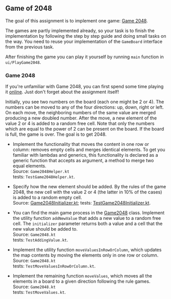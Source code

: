 ## Game of 2048

The goal of this assignment is to implement one game: 
[Game 2048](https://en.wikipedia.org/wiki/2048_(video_game)).

The games are partly implemented already, so your task is to finish the
implementation by following the step by step guide and doing
small tasks on the way.
You need to reuse your implementation of the `GameBoard` interface from
the previous task.

After finishing the game you can play it yourself by running `main` function
in `ui/PlayGame2048`.

### Game 2048

If you're unfamiliar with Game 2048, you can first spend some time playing it
[online](http://2048game.com/). Just don't forget about the assignment itself!

Initially, you see two numbers on the board (each one might be 2 or 4). 
The numbers can be moved to any of the four directions: up, down,
right or left. On each move, the neighboring numbers of the same value are
merged producing a new doubled number. After the move, a new element of
the value 2 or 4 is added to a random free cell.
Note that only the numbers which are equal to the power of 2 can be present
on the board.
If the board is full, the game is over.
The goal is to get 2048.
 
* Implement the functionality that moves the content in 
one row or column: removes empty cells and merges identical elements.
To get you familiar with lambdas and generics, this functionality is
declared as a generic function that accepts as argument, a method to merge two equal elements.  
Source: `Game2048Helper.kt`   
tests: `TestGame2048Helper.kt`.
 
* Specify how the new element should be added.
By the rules of the game 2048, the new cell with the value 2 or 4 
(the latter in 10% of the cases) is added to a random empty cell.  
Source: <a href="psi_element://Game2048Initializer.kt">Game2048Initializer.kt</a>; 
tests: <a href="psi_element://games.game2048.TestGame2048Initializer">TestGame2048Initializer.kt</a>. 

* You can find the main game process in the <a href="psi_element://games.game2048.Game2048">Game2048</a> class.
Implement the utility function `addNewValue` that adds a new value to 
a random free cell. The `initializer` parameter returns both a value and a cell
that the new value should be added to.  
Source: `Game2048.kt`   
tests: `TestAddingValue.kt`. 

* Implement the utility function `moveValuesInRowOrColumn`, which 
updates the map contents by moving the elements only in one row or column.  
Source: `Game2048.kt`   
tests: `TestMoveValuesInRowOrColumn.kt`.

* Implement the remaining function `moveValues`, which moves all the elements
in a board to a given direction following the rule games.  
Source: `Game2048.kt`   
tests:  `TestMoveValues.kt`. 
